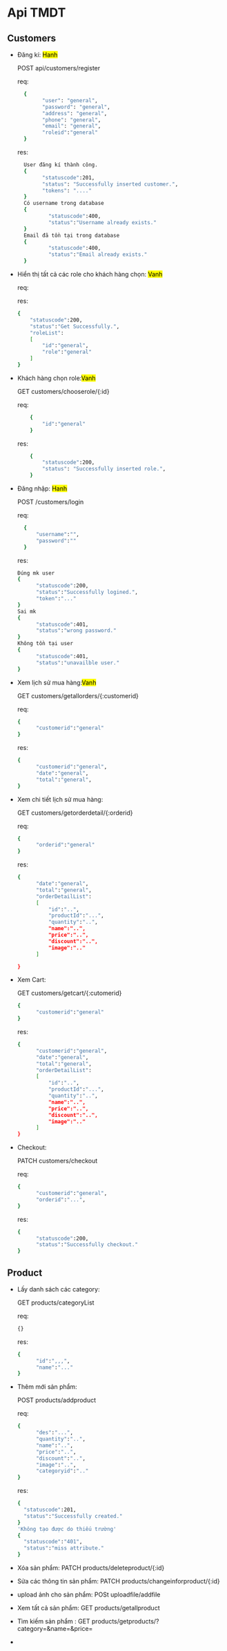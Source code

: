 ﻿# Api TMDT

## Customers

- Đăng kí: <mark>Hanh<mark>

  POST api/customers/register

  req:

  ```bash
    {
          "user": "general",
          "password": "general",
          "address": "general",
          "phone": "general",
          "email": "general",
          "roleid":"general"
    }
  ```

  res:

  ```bash
    User đăng kí thành công.
    {
          "statuscode":201,
          "status": "Successfully inserted customer.",
          "tokens": "...."
    }
    Có username trong database
    {
            "statuscode":400,
            "status":"Username already exists."
    }
    Email đã tồn tại trong database
    {
            "statuscode":400,
            "status":"Email already exists."
    }
  ```

- Hiển thị tất cả các role cho khách hàng chọn: <mark> Vanh <mark>

  req:

  res:

  ```bash
  {
      "statuscode":200,
      "status":"Get Successfully.",
      "roleList":
      [
          "id":"general",
          "role":"general"
      ]
  }
  ```

- Khách hàng chọn role:<mark>Vanh<mark>

  GET customers/chooserole/{:id}

  req:

  ```bash
      {
          "id":"general"
      }
  ```

  res:

  ```bash
      {
          "statuscode":200,
          "status": "Successfully inserted role.",
      }
  ```

- Đăng nhập: <mark>Hanh<mark>

  POST /customers/login

  req:

  ```bash
    {
        "username":"",
        "password":""
    }
  ```

  res:

  ```bash
  Đúng mk user
  {
        "statuscode":200,
        "status":"Successfully logined.",
        "token":"..."
  }
  Sai mk
  {
        "statuscode":401,
        "status":"wrong password."
  }
  Không tồn tại user
  {
        "statuscode":401,
        "status":"unavailble user."
  }
  ```

* Xem lịch sử mua hàng:<mark>Vanh<mark>

  GET customers/getallorders/{:customerid}

  req:

  ```bash
  {
        "customerid":"general"
  }
  ```

  res:

  ```bash
  {
        "customerid":"general",
        "date":"general",
        "total":"general",
  }
  ```

* Xem chi tiết lịch sử mua hàng:

  GET customers/getorderdetail/{:orderid}

  req:

  ```bash
  {
        "orderid":"general"
  }
  ```

  res:

  ```bash
  {
        "date":"general",
        "total":"general",
        "orderDetailList":
        [
            "id":"..",
            "productId":"...",
            "quantity":"..",
            "name":"..",
            "price":"..",
            "discount":"..",
            "image":".."
        ]

  }
  ```

* Xem Cart:

  GET customers/getcart/{:cutomerid}

  ```bash
  {
        "customerid":"general"
  }
  ```

  res:

  ```bash
  {
        "customerid":"general",
        "date":"general",
        "total":"general",
        "orderDetailList":
        [
            "id":"..",
            "productId":"...",
            "quantity":"..",
            "name":"..",
            "price":"..",
            "discount":"..",
            "image":".."
        ]
  }

  ```

* Checkout:

  PATCH customers/checkout

  req:

  ```bash
  {
        "customerid":"general",
        "orderid":"...",
  }
  ```

  res:

  ```bash
  {
        "statuscode":200,
        "status":"Successfully checkout."
  }
  ```

## Product

- Lấy danh sách các category:

  GET products/categoryList

  req:

  ```bash
  {}
  ```

  res:

  ```bash
  {
        "id":",,,",
        "name":"..."
  }
  ```

- Thêm mới sản phẩm:

  POST products/addproduct

  req:

  ```bash
  {
        "des":"...",
        "quantity":"..",
        "name":"..",
        "price":"..",
        "discount":"..",
        "image":"..",
        "categoryid":".."
  }
  ```

  res:

  ```bash
  {
    "statuscode":201,
    "status":"Successfully created."
  }
  'Không tạo được do thiếu trường'
  {
    "statuscode":"401",
    "status":"miss attribute."
  }
  ```

- Xóa sản phẩm: PATCH products/deleteproduct/{:id}
- Sửa các thông tin sản phẩm: PATCH products/changeinforproduct/{:id}
- upload ảnh cho sản phẩm: POSt uploadfile/addfile
- Xem tất cả sản phẩm: GET products/getallproduct
- Tìm kiếm sản phẩm : GET products/getproducts/?category=&name=&price=
-
